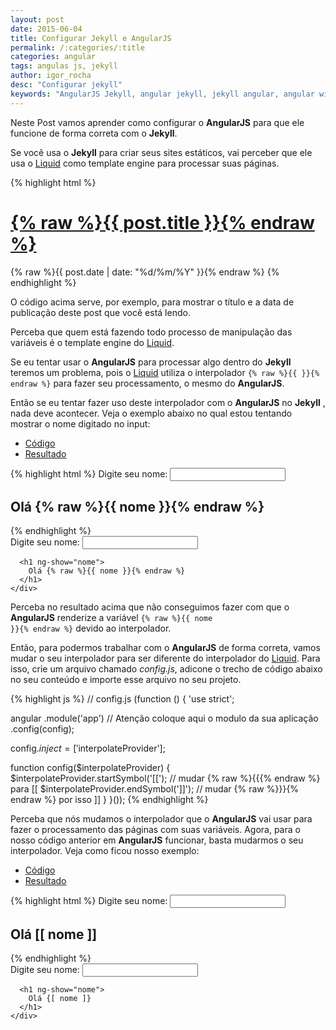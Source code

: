 ```yaml
---
layout: post
date: 2015-06-04
title: Configurar Jekyll e AngularJS
permalink: /:categories/:title
categories: angular
tags: angulas js, jekyll
author: igor_rocha
desc: "Configurar jekyll"
keywords: "AngularJS Jekyll, angular jekyll, jekyll angular, angular with jekyll, jekyll with angular, jekyll com angular, configurar angular jekyll"
---
```



Neste Post vamos aprender como configurar o **AngularJS** para que ele funcione de forma correta com o **Jekyll**.

<!--more-->

Se você usa o **Jekyll** para criar seus sites estáticos, vai perceber que ele usa o
<a href="https://github.com/Shopify/liquid/wiki" target="_blank">Liquid</a> como template engine para processar suas páginas.

{% highlight html %}
<h1 class="post-title">
  <a href="{% raw %}{{ post.url }}{% endraw %}">
    {% raw %}{{ post.title }}{% endraw %}
  </a>
</h1>

<span class="post-date">{% raw %}{{ post.date | date: "%d/%m/%Y" }}{% endraw %}</span>
{% endhighlight %}

O código acima serve, por exemplo, para mostrar o título e a data de publicação deste post que você está lendo.

Perceba que quem está fazendo todo processo de manipulação das variáveis é o template engine do <a href="#">Liquid</a>.

Se eu tentar usar o **AngularJS** para processar algo dentro do **Jekyll** teremos um problema, pois o <a href="#">Liquid</a>
utiliza o interpolador <code>{% raw %}{{ }}{% endraw %}</code> para fazer seu processamento, o mesmo do **AngularJS**.

Então se eu tentar fazer uso deste interpolador com o **AngularJS** no **Jekyll** , nada deve acontecer. Veja o exemplo
abaixo no qual estou tentando mostrar o nome digitado no input:

<section class="codepen-demo">
  <ul class="tabs" data-tab>
    <li class="tab-title active"><a href="#panel1">Código</a></li>
    <li class="tab-title"><a href="#panel2">Resultado</a></li>
  </ul>
  <div class="tabs-content">
    <div class="content active" id="panel1">
{% highlight html %}
Digite seu nome: <input ng-model="nome">

<h1 ng-show="nome">
  Olá {% raw %}{{ nome }}{% endraw %}
</h1>
{% endhighlight %}
    </div>
    <div class="content" id="panel2">
      Digite seu nome: <input ng-model="nome">

      <h1 ng-show="nome">
        Olá {% raw %}{{ nome }}{% endraw %}
      </h1>
    </div>
  </div>
</section>

Perceba no resultado acima que não conseguimos fazer com que o **AngularJS** renderize a variável
<code>{% raw %}{{ nome }}{% endraw %}</code> devido ao interpolador.

Então, para podermos trabalhar com o **AngularJS** de forma correta, vamos mudar o seu interpolador para ser diferente
do interpolador do <a href="#">Liquid</a>. Para isso, crie um arquivo chamado <em>config.js</em>, adicone o trecho de
código abaixo no seu conteúdo e importe esse arquivo no seu projeto.

{% highlight js %}
// config.js
(function () {
  'use strict';

  angular
    .module('app') // Atenção coloque aqui o modulo da sua aplicação
    .config(config);

  config.$inject = ['$interpolateProvider'];

  function config($interpolateProvider) {
    $interpolateProvider.startSymbol('[['); // mudar {% raw %}{{{% endraw %} para [[
    $interpolateProvider.endSymbol(']]'); // mudar {% raw %}}}{% endraw %} por isso ]]
  }
}());
{% endhighlight %}

Perceba que nós mudamos o interpolador que o **AngularJS** vai usar para fazer o processamento das páginas com suas
variáveis. Agora, para o nosso código anterior em **AngularJS** funcionar, basta mudarmos o seu interpolador.
Veja como ficou nosso exemplo:

<section class="codepen-demo">
  <ul class="tabs" data-tab>
    <li class="tab-title active"><a href="#panel1">Código</a></li>
    <li class="tab-title"><a href="#panel2">Resultado</a></li>
  </ul>
  <div class="tabs-content">
    <div class="content active" id="panel1">
{% highlight html %}
Digite seu nome: <input ng-model="nome">

<h1 ng-show="nome">
  Olá [[ nome ]]
</h1>
{% endhighlight %}
    </div>
    <div class="content" id="panel2">
      Digite seu nome: <input ng-model="nome">

      <h1 ng-show="nome">
        Olá {[ nome ]}
      </h1>
    </div>
  </div>
</section>
